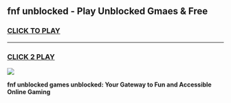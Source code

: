 
## fnf unblocked - Play Unblocked Gmaes & Free
<h3>
<a href="https://premium.freeplayer.one?title=fnf_unblocked&ref=20F">CLICK TO PLAY</a></h3>
<hr>

<h3>
<a href="https://premium.freeplayer.one?title=fnf_unblocked&ref=20F">CLICK 2 PLAY</a>
  
</h3>

<a href="https://premium.freeplayer.one?title=fnf_unblocked&ref=20F/"><img src="https://clearcache.store/games.png"></a>


**fnf unblocked games unblocked: Your Gateway to Fun and Accessible Online Gaming**
